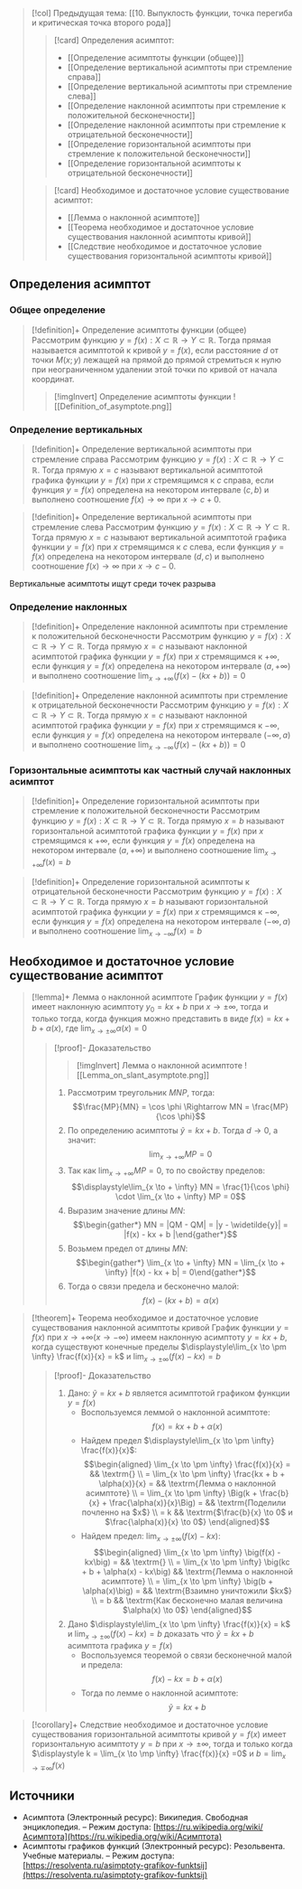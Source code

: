 > [!col] Предыдущая тема: [[10. Выпуклость функции, точка перегиба и критическая точка второго рода]]
>> [!card] Определения асимптот:
>> * [[Определение асимптоты функции (общее)]]
>> * [[Определение вертикальной асимптоты при стремление справа]]
>> * [[Определение вертикальной асимптоты при стремление слева]]
>> * [[Определение наклонной асимптоты при стремление к положительной бесконечности]]
>> * [[Определение наклонной асимптоты при стремление к отрицательной бесконечности]]
>> * [[Определение горизонтальной асимптоты при стремление к положительной бесконечности]]
>> * [[Определение горизонтальной асимптоты к отрицательной бесконечности]]
>
>> [!card] Необходимое и достаточное условие существование асимптот:
>> * [[Лемма о наклонной асимптоте]]
>> * [[Теорема необходимое и достаточное условие существования наклонной асимптоты кривой]]
>> * [[Следствие необходимое и достаточное условие существования горизонтальной асимптоты кривой]]
>
## Определения асимптот
### Общее определение 
> [!definition]+ Определение асимптоты функции (общее)
> Рассмотрим функцию $y = f(x):X \subset \mathbb{R}\rightarrow Y \subset \mathbb{R}$. Тогда прямая называется асимптотой к кривой $y = f(x)$, если расстояние $d$ от точки $M(x;y)$ лежащей на прямой до прямой стремиться к нулю при неограниченном удалении этой точки по кривой от начала координат. 
>> [!imgInvert] Определение асимптоты функции
>> ![[Definition_of_asymptote.png]]

### Определение вертикальных 
> [!definition]+ Определение вертикальной асимптоты при стремление справа
> Рассмотрим функцию $y = f(x):X \subset \mathbb{R}\rightarrow Y \subset \mathbb{R}$. Тогда прямую $x = c$ называют вертикальной асимптотой графика функции $y = f(x)$ при $x$ стремящимся к $c$ справа, если функция $y = f(x)$ определена на некотором интервале $(c,b)$ и выполнено соотношение $f(x) \to \infty$ при $x \to c+0$.

> [!definition]+ Определение вертикальной асимптоты при стремление слева
> Рассмотрим функцию $y = f(x):X \subset \mathbb{R}\rightarrow Y \subset \mathbb{R}$. Тогда прямую $x = c$ называют вертикальной асимптотой графика функции $y = f(x)$ при $x$ стремящимся к $c$ слева, если функция $y = f(x)$ определена на некотором интервале $(d,c)$ и выполнено соотношение $f(x) \to \infty$ при $x \to c-0$.

Вертикальные асимптоты ищут среди точек разрыва

### Определение наклонных
> [!definition]+ Определение наклонной асимптоты при стремление к положительной бесконечности
> Рассмотрим функцию $y = f(x):X \subset \mathbb{R}\rightarrow Y \subset \mathbb{R}$. Тогда прямую $x = c$ называют наклонной асимптотой графика функции $y = f(x)$ при $x$ стремящимся к $+\infty$, если функция $y = f(x)$ определена на некотором интервале $(a,+\infty)$ и выполнено соотношение $\displaystyle\lim_{x \to +\infty} \big(f(x) - (kx + b)\big) = 0$

> [!definition]+ Определение наклонной асимптоты при стремление к отрицательной бесконечности
> Рассмотрим функцию $y = f(x):X \subset \mathbb{R}\rightarrow Y \subset \mathbb{R}$. Тогда прямую $x = c$ называют наклонной асимптотой графика функции $y = f(x)$ при $x$ стремящимся к $-\infty$, если функция $y = f(x)$ определена на некотором интервале $(-\infty,a)$ и выполнено соотношение $\displaystyle\lim_{x \to -\infty} \big(f(x) - (kx + b)\big) = 0$

### Горизонтальные асимптоты как частный случай наклонных асимптот
> [!definition]+ Определение горизонтальной асимптоты при стремление к положительной бесконечности
> Рассмотрим функцию $y = f(x):X \subset \mathbb{R}\rightarrow Y \subset \mathbb{R}$. Тогда прямую $x = b$ называют горизонтальной асимптотой графика функции $y = f(x)$ при $x$ стремящимся к $+\infty$, если функция $y = f(x)$ определена на некотором интервале $(a,+\infty)$ и выполнено соотношение $\displaystyle\lim_{x \to +\infty} f(x) = b$

> [!definition]+ Определение горизонтальной асимптоты к отрицательной бесконечности
> Рассмотрим функцию $y = f(x):X \subset \mathbb{R}\rightarrow Y \subset \mathbb{R}$. Тогда прямую $x = b$ называют горизонтальной асимптотой графика функции $y = f(x)$ при $x$ стремящимся к $-\infty$, если функция $y = f(x)$ определена на некотором интервале $(-\infty,a)$ и выполнено соотношение $\displaystyle\lim_{x \to -\infty} f(x) = b$

## Необходимое и достаточное условие существование асимптот 
> [!lemma]+ Лемма о наклонной асимптоте
> График функции $y = f(x)$ имеет наклонную асимптоту $y_0 = kx + b$ при $x \to \pm \infty$, тогда и только тогда, когда функция можно представить в виде $f(x) = kx + b + \alpha(x)$, где $\displaystyle\lim_{x \to \pm \infty} \alpha(x) =0$
> > [!proof]- Доказательство
> > > [!imgInvert] Лемма о наклонной асимптоте
> > > ![[Lemma_on_slant_asymptote.png]]
> > 1.  Рассмотрим треугольник $MNP$, тогда: $$\frac{MP}{MN} = \cos \phi \Rightarrow MN = \frac{MP}{\cos \phi}$$
> > 2. По определению асимптоты $\widetilde{y} = kx + b$. Тогда $d \to 0$, а значит: $$\displaystyle\lim_{x \to + \infty} MP = 0$$ 
> > 3. Так как $\displaystyle\lim_{x \to + \infty} MP = 0$, то по свойству пределов: $$\displaystyle\lim_{x \to + \infty} MN = \frac{1}{\cos \phi} \cdot \lim_{x \to + \infty} MP = 0$$
> > 4. Выразим значение длины $MN$: $$\begin{gather*} MN = |QM - QM| = |y - \widetilde{y}| = |f(x) - kx + b |\end{gather*}$$
> > 5. Возьмем предел от длины $MN$: $$\begin{gather*} \lim_{x \to + \infty} MN = \lim_{x \to + \infty} |f(x) - kx + b| = 0\end{gather*}$$
> > 6. Тогда о связи предела и бесконечно малой: $$f(x) - (kx + b) = \alpha (x)$$

> [!theorem]+ Теорема необходимое и достаточное условие существования наклонной асимптоты кривой
>  График функции $y = f(x)$ при $x \to +\infty (x \to -\infty)$ имеем наклонную асимптоту $y = kx+b$, когда существуют конечные пределы $\displaystyle\lim_{x \to \pm \infty} \frac{f(x)}{x} = k$ и $\displaystyle\lim_{x \to \pm \infty} \big(f(x) - kx \big) = b$
> > [!proof]- Доказательство
> > 1. Дано: $\widetilde y = kx + b$ является асимптотой графиком функции $y =f(x)$ 
> > 	* Воспользуемся леммой о наклонной асимптоте: $$f(x) = kx + b + \alpha(x)$$
> > 	* Найдем предел $\displaystyle\lim_{x \to \pm \infty} \frac{f(x)}{x}$: $$\begin{aligned} \lim_{x \to \pm \infty} \frac{f(x)}{x} =   && \textrm{} \\ = \lim_{x \to \pm \infty} \frac{kx + b + \alpha(x)}{x} =   && \textrm{Лемма о наклонной асимптоте} \\ = \lim_{x \to \pm \infty} \Big(k + \frac{b}{x} + \frac{\alpha(x)}{x}\Big) =   && \textrm{Поделили почленно на $x$} \\ = k   && \textrm{$\frac{b}{x}  \to 0$ и $\frac{\alpha(x)}{x} \to 0$} \end{aligned}$$
> > 	* Найдем предел: $\displaystyle\lim_{x \to \pm \infty} (f(x) - kx)$: $$\begin{aligned} \lim_{x \to \pm \infty} \big(f(x) - kx\big) =   && \textrm{} \\ = \lim_{x \to \pm \infty} \big(kc + b + \alpha(x) - kx\big)   && \textrm{Лемма о наклонной асимптоте} \\ = \lim_{x \to \pm \infty} \big(b + \alpha(x)\big) =   && \textrm{Взаимно уничтожили $kx$} \\ = b   && \textrm{Как бесконечно малая величина $\alpha(x) \to 0$} \end{aligned}$$
> > 1. Дано  $\displaystyle\lim_{x \to \pm \infty} \frac{f(x)}{x} = k$ и $\displaystyle\lim_{x \to \pm \infty} \big(f(x) - kx \big) = b$ доказать что $\widetilde y = kx + b$ асимптота графика $y = f(x)$
> > 	* Воспользуемся теоремой о связи бесконечной малой и предела: $$f(x) - kx = b + \alpha (x)$$
> > 	* Тогда по лемме о наклонной асимптоте: $$\widetilde y = kx + b$$

> [!corollary]+ Следствие необходимое и достаточное условие существования горизонтальной асимптоты кривой
> $y = f(x)$ имеет горизонтальную асимптоту $y = b$ при $x \to \pm \infty$, тогда и только когда $\displaystyle k = \lim_{x \to \mp \infty} \frac{f(x)}{x} =0$ и $\displaystyle b = \lim_{x \to \mp \infty} f(x)$ 

## Источники
* Асимптота (Электронный ресурс): Википедия. Свободная энциклопедия. – Режим доступа: [https://ru.wikipedia.org/wiki/Асимптота](https://ru.wikipedia.org/wiki/Асимптота)
* Асимптоты графиков функций (Электронный ресурс): Резольвента. Учебные материалы. – Режим доступа: [https://resolventa.ru/asimptoty-grafikov-funktsij](https://resolventa.ru/asimptoty-grafikov-funktsij)